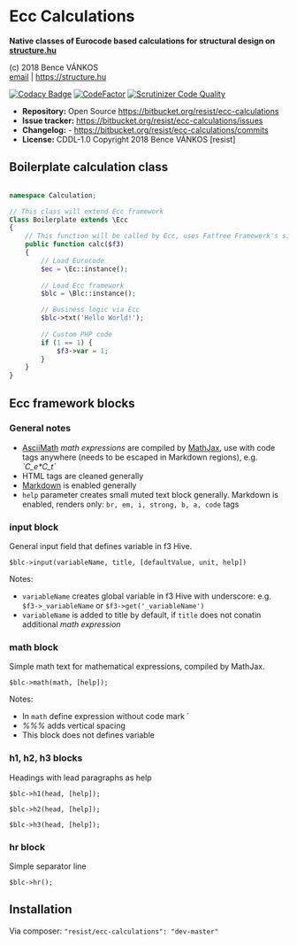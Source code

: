 # Ecc Calculations

**Native classes of Eurocode based calculations for structural design on [structure.hu](https://structure.hu)**

(c) 2018 Bence VÁNKOS  
[email](https://structure.hu/img/emailB.png) | https://structure.hu

[![Codacy Badge](https://api.codacy.com/project/badge/Grade/c7eb0b4d706e4dafbd3cbe44564c2718)](https://www.codacy.com/app/resist/ecc-calculations?utm_source=resist@bitbucket.org&amp;utm_medium=referral&amp;utm_content=resist/ecc-calculations&amp;utm_campaign=Badge_Grade)
[![CodeFactor](https://www.codefactor.io/repository/bitbucket/resist/ecc%20calculations/badge)](https://www.codefactor.io/repository/bitbucket/resist/ecc%20calculations)
[![Scrutinizer Code Quality](https://scrutinizer-ci.com/b/resist/ecc-calculations/badges/quality-score.png?b=master)](https://scrutinizer-ci.com/b/resist/ecc-calculations/?branch=master)

+ **Repository:** Open Source https://bitbucket.org/resist/ecc-calculations
+ **Issue tracker:** https://bitbucket.org/resist/ecc-calculations/issues
+ **Changelog:** - https://bitbucket.org/resist/ecc-calculations/commits
+ **License:** CDDL-1.0 Copyright 2018 Bence VÁNKOS [resist]

## Boilerplate calculation class

```php

namespace Calculation;

// This class will extend Ecc framework
Class Boilerplate extends \Ecc
{
    // This function will be called by Ecc, uses Fatfree Framework's singleton
    public function calc($f3)
    {
        // Load Eurocode
        $ec = \Ec::instance();
        
        // Load Ecc framework
        $blc = \Blc::instance();

        // Business logic via Ecc
        $blc->txt('Hello World!');
        
        // Custom PHP code
        if (1 == 1) {
            $f3->var = 1;
        }
    }
}
```

## Ecc framework blocks

### General notes

+ [AsciiMath](http://asciimath.org/) *math expressions* are compiled by [MathJax](https://www.mathjax.org), use with code tags anywhere (needs to be escaped in Markdown regions), e.g. *\`C_e\*C_t\`*
+ HTML tags are cleaned generally
+ [Markdown](https://en.wikipedia.org/wiki/Markdown) is enabled generally
+ `help` parameter creates small muted text block generally. Markdown is enabled, renders only: `br, em, i, strong, b, a, code` tags

### input block

General input field that defines variable in f3 Hive.

`$blc->input(variableName, title, [defaultValue, unit, help])`

Notes:

+ `variableName` creates global variable in f3 Hive with underscore: e.g. `$f3->_variableName` or `$f3->get('_variableName')`
+ `variableName` is added to title by default, if `title` does not conatin additional *math expression*

### math block

Simple math text for mathematical expressions, compiled by MathJax.

`$blc->math(math, [help]);`

Notes: 

+ In `math` define expression without code mark `  
+ *%%%* adds vertical spacing
+ This block does not defines variable

### h1, h2, h3 blocks

Headings with lead paragraphs as help

`$blc->h1(head, [help]);`

`$blc->h2(head, [help]);`

`$blc->h3(head, [help]);`

### hr block

Simple separator line

`$blc->hr();`

## Installation

Via composer: `"resist/ecc-calculations": "dev-master"`